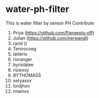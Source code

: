 # water-ph-filter
This is water filter by sensor PH
Contribute
1. Priya (https://github.com/Pangestu-off)
2. Julian (https://github.com/jrerwandi)
3. rarid ()
4. Tenirocoeg
5. latterio
6. rioranger
7. byriolatee
8. rizwxxy
9. BYTHOMASS
10. setyaxxx
11. lordjhon
12. imamxx